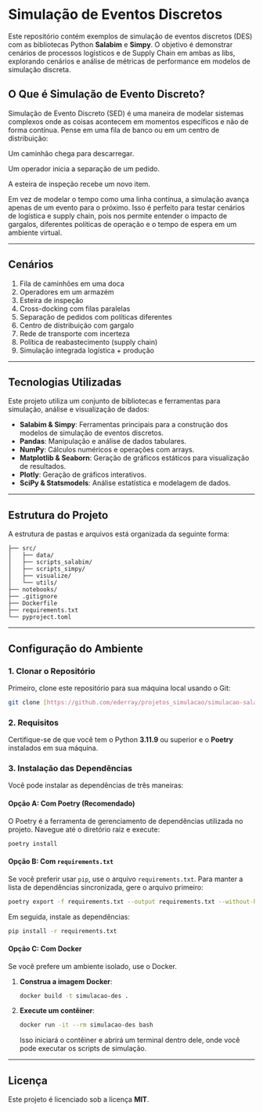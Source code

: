 # Simulação de Eventos Discretos

Este repositório contém exemplos de simulação de eventos discretos (DES) com as bibliotecas Python **Salabim** e **Simpy**. O objetivo é demonstrar cenários de processos logísticos e de Supply Chain em ambas as libs, explorando cenários e análise de métricas de performance em modelos de simulação discreta.

## O Que é Simulação de Evento Discreto?

Simulação de Evento Discreto (SED) é uma maneira de modelar sistemas complexos onde as coisas acontecem em momentos específicos e não de forma contínua. Pense em uma fila de banco ou em um centro de distribuição:

Um caminhão chega para descarregar.

Um operador inicia a separação de um pedido.

A esteira de inspeção recebe um novo item.

Em vez de modelar o tempo como uma linha contínua, a simulação avança apenas de um evento para o próximo. Isso é perfeito para testar cenários de logística e supply chain, pois nos permite entender o impacto de gargalos, diferentes políticas de operação e o tempo de espera em um ambiente virtual.

---

## Cenários

1.  Fila de caminhões em uma doca
2.  Operadores em um armazém
3.  Esteira de inspeção
4.  Cross-docking com filas paralelas
5.  Separação de pedidos com políticas diferentes
6.  Centro de distribuição com gargalo
7.  Rede de transporte com incerteza
8.  Política de reabastecimento (supply chain)
9.  Simulação integrada logística + produção

---

## Tecnologias Utilizadas

Este projeto utiliza um conjunto de bibliotecas e ferramentas para simulação, análise e visualização de dados:

* **Salabim & Simpy**: Ferramentas principais para a construção dos modelos de simulação de eventos discretos.
* **Pandas**: Manipulação e análise de dados tabulares.
* **NumPy**: Cálculos numéricos e operações com arrays.
* **Matplotlib & Seaborn**: Geração de gráficos estáticos para visualização de resultados.
* **Plotly**: Geração de gráficos interativos.
* **SciPy & Statsmodels**: Análise estatística e modelagem de dados.

---

## Estrutura do Projeto

A estrutura de pastas e arquivos está organizada da seguinte forma:

```
├── src/
│   ├── data/
│   ├── scripts_salabim/
│   ├── scripts_simpy/
│   ├── visualize/
│   └── utils/
├── notebooks/
├── .gitignore
├── Dockerfile
├── requirements.txt
└── pyproject.toml

````

---

## Configuração do Ambiente

### 1. Clonar o Repositório

Primeiro, clone este repositório para sua máquina local usando o Git:

```bash
git clone [https://github.com/ederray/projetos_simulacao/simulacao-salabim-simpy.git](https://github.com/ederray/projetos_simulacao/simulacao-salabim-simpy.git)
````

### 2\. Requisitos

Certifique-se de que você tem o Python **3.11.9** ou superior e o **Poetry** instalados em sua máquina.

### 3\. Instalação das Dependências

Você pode instalar as dependências de três maneiras:

#### Opção A: Com Poetry (Recomendado)

O Poetry é a ferramenta de gerenciamento de dependências utilizada no projeto. Navegue até o diretório raiz e execute:

```bash
poetry install
```

#### Opção B: Com `requirements.txt`

Se você preferir usar `pip`, use o arquivo `requirements.txt`. Para manter a lista de dependências sincronizada, gere o arquivo primeiro:

```bash
poetry export -f requirements.txt --output requirements.txt --without-hashes
```

Em seguida, instale as dependências:

```bash
pip install -r requirements.txt
```

#### Opção C: Com Docker

Se você prefere um ambiente isolado, use o Docker.

1.  **Construa a imagem Docker**:

    ```bash
    docker build -t simulacao-des .
    ```

2.  **Execute um contêiner**:

    ```bash
    docker run -it --rm simulacao-des bash
    ```

    Isso iniciará o contêiner e abrirá um terminal dentro dele, onde você pode executar os scripts de simulação.

-----

## Licença

Este projeto é licenciado sob a licença **MIT**.
